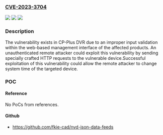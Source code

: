 ### [CVE-2023-3704](https://cve.mitre.org/cgi-bin/cvename.cgi?name=CVE-2023-3704)
![](https://img.shields.io/static/v1?label=Product&message=CP-UVR-1601E1-HC%2C%20CP-UVR-1601E2-H%2C%20CP-UVR-1601E1-H%2C%20CP-UVR-0801F1-HC%2C%20CP-UVR-0801K1-H%2C%20CP-UVR-0801K1B-H%2C%20CP-UVR-0808K1-H%2C%20CP-UVR-0401L1-4KH%2C%20CP-UVR-0401L1B-4KH&color=blue)
![](https://img.shields.io/static/v1?label=Version&message=0%3C%204.000.00AT008.0.R.20230302%20&color=brighgreen)
![](https://img.shields.io/static/v1?label=Vulnerability&message=n%2Fa&color=brighgreen)

### Description

The vulnerability exists in CP-Plus DVR due to an improper input validation within the web-based management interface of the affected products. An unauthenticated remote attacker could exploit this vulnerability by sending specially crafted HTTP requests to the vulnerable device.Successful exploitation of this vulnerability could allow the remote attacker to change system time of the targeted device.

### POC

#### Reference
No PoCs from references.

#### Github
- https://github.com/fkie-cad/nvd-json-data-feeds

